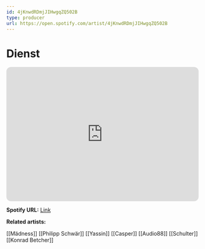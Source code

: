 ```yaml
---
id: 4jKnwdRDmjJIHwgqZQ502B
type: producer
url: https://open.spotify.com/artist/4jKnwdRDmjJIHwgqZQ502B
---
```

# Dienst

<iframe style="border-radius:12px" src="https://open.spotify.com/embed/artist/4jKnwdRDmjJIHwgqZQ502B" width="100%" height="352" frameBorder="0" allowfullscreen="" allow="autoplay; clipboard-write; encrypted-media; fullscreen; picture-in-picture" loading="lazy"></iframe>

**Spotify URL:** [Link](https://open.spotify.com/artist/4jKnwdRDmjJIHwgqZQ502B)

**Related artists:**

[[Mädness]]
[[Philipp Schwär]]
[[Yassin]]
[[Casper]]
[[Audio88]]
[[Schulter]]
[[Konrad Betcher]]
